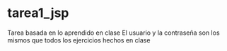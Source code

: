 # tarea1_jsp
Tarea basada en lo aprendido en clase
El usuario y la contraseña son los mismos que todos los ejercicios hechos en clase
